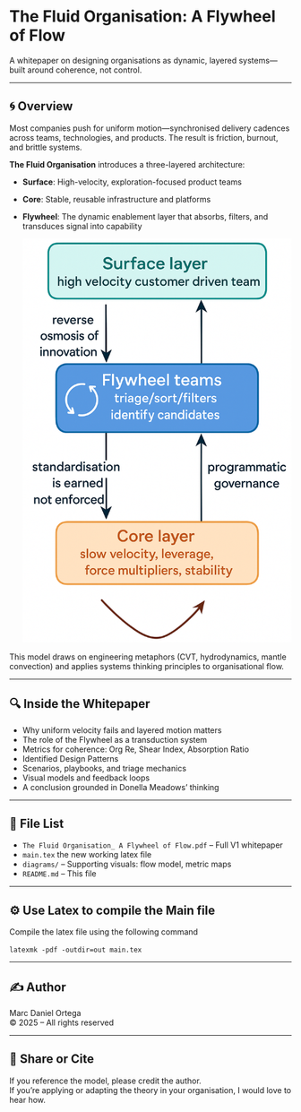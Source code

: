 # The Fluid Organisation: A Flywheel of Flow

A whitepaper on designing organisations as dynamic, layered systems—built around coherence, not control.

---

## 🌀 Overview

Most companies push for uniform motion—synchronised delivery cadences across teams, technologies, and products. The result is friction, burnout, and brittle systems.

**The Fluid Organisation** introduces a three-layered architecture:

- **Surface**: High-velocity, exploration-focused product teams  
- **Core**: Stable, reusable infrastructure and platforms  
- **Flywheel**: The dynamic enablement layer that absorbs, filters, and transduces signal into capability

  ![Concept](images/org.png)

This model draws on engineering metaphors (CVT, hydrodynamics, mantle convection) and applies systems thinking principles to organisational flow.

---

## 🔍 Inside the Whitepaper

- Why uniform velocity fails and layered motion matters  
- The role of the Flywheel as a transduction system  
- Metrics for coherence: Org Re, Shear Index, Absorption Ratio
- Identified Design Patterns
- Scenarios, playbooks, and triage mechanics  
- Visual models and feedback loops  
- A conclusion grounded in Donella Meadows’ thinking

---

## 📄 File List

- `The Fluid Organisation_ A Flywheel of Flow.pdf` – Full V1 whitepaper
- `main.tex` the new working latex file 
- `diagrams/` – Supporting visuals: flow model, metric maps  
- `README.md` – This file

---
## ⚙️ Use Latex to compile the Main file

Compile the latex file using the following command

```latexmk -pdf -outdir=out main.tex```

---

## ✍️ Author

Marc Daniel Ortega  
© 2025 – All rights reserved

---

## 💬 Share or Cite

If you reference the model, please credit the author.  
If you’re applying or adapting the theory in your organisation, I would love to hear how.
